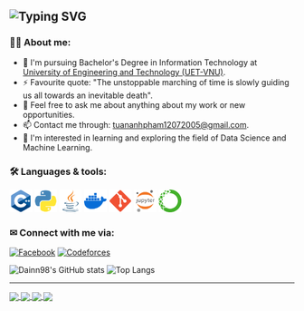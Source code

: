 ![Typing SVG](https://readme-typing-svg.demolab.com?font=Fira+Code&pause=1000&width=435&lines=Hi%2C+I'm+%40Dainn98+%F0%9F%91%A8%E2%80%8D%F0%9F%92%BB;A+2th-year+student+from+UET-VNU)
---
### 👩‍💻 About me:
- 🌱 I'm pursuing Bachelor's Degree in Information Technology at [University of Engineering and Technology (UET-VNU)](https://uet.vnu.edu.vn/).
- ⚡ Favourite quote: "The unstoppable marching of time is slowly guiding us all towards an inevitable death".
- 💬 Feel free to ask me about anything about my work or new opportunities.
- 📫 Contact me through: [tuananhpham12072005@gmail.com](mailto:tuananhpham12072005@gmail.com).
- 🔭 I'm interested in learning and exploring the field of Data Science and Machine Learning.

### 🛠 Languages & tools:
<div>          
  <p align="left">
    <img src="./Logo/cplusplus.png" title="C++" width="40" height="40" />
    <img src="./Logo/python.png" title="python" width="40" height="40" />
    <img src="./Logo/java.png" title="Java" width="40" height="40" />
    <img src="./Logo/docker.png" title="Docker" width="40" height="40" />
    <img src="./Logo/git.png" title="Git" width="40" height="40" />
    <img src="./Logo/jupiter_notebook.png" title="Jupiter notebook" width="40" height="40" />
    <img src="./Logo/Anaconda.png" title="Anaconda" width="40" height="40" />
  </p>
</div>  

### ✉ Connect with me via: 

[![Facebook](https://img.shields.io/badge/Facebook-%231877F2.svg?logo=Facebook&logoColor=white)](https://www.facebook.com/dainn98/) 
[![Codeforces](https://img.shields.io/badge/Codeforce-%231877F2.svg?logo=Codeforce&logoColor=white)](https://codeforces.com/profile/dainn98)

![Dainn98's GitHub stats](https://github-readme-stats.vercel.app/api?username=Dainn98&show_icons=true&theme=shadow_blue)
![Top Langs](https://github-readme-stats.vercel.app/api/top-langs/?username=anuraghazra&layout=compact)

---


<a href="https://github.com/Dainn98/FloppyBird">
  <!-- Change the `github-readme-stats.anuraghazra1.vercel.app` to `github-readme-stats.vercel.app`  -->
  <img align="center" src="https://github-readme-stats.anuraghazra1.vercel.app/api/pin/?username=Dainn98&repo=FLoppyBird&theme=shadow_red" />
</a>  

<a href="https://github.com/Dainn98/PracticeGit">
  <!-- Change the `github-readme-stats.anuraghazra1.vercel.app` to `github-readme-stats.vercel.app`  -->
  <img align="center" src="https://github-readme-stats.anuraghazra1.vercel.app/api/pin/?username=Dainn98&repo=LibraryManagement&theme=shadow_green" />
</a>
<a href="https://github.com/Dainn98/HangMan">
  <!-- Change the `github-readme-stats.anuraghazra1.vercel.app` to `github-readme-stats.vercel.app`  -->
  <img align="center" src="https://github-readme-stats.anuraghazra1.vercel.app/api/pin/?username=Dainn98&repo=HangMan&theme=vue" />
</a>  
<a href="https://github.com/Dainn98/Simple_XO">
  <!-- Change the `github-readme-stats.anuraghazra1.vercel.app` to `github-readme-stats.vercel.app`  -->
  <img align="center" src="https://github-readme-stats.anuraghazra1.vercel.app/api/pin/?username=Dainn98&repo=Simple_XO&theme=catppuccin_latte" />
</a>  
